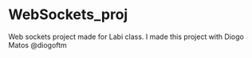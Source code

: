 # WebSockets_proj
Web sockets project made for Labi class. I made this project with Diogo Matos @diogoftm
